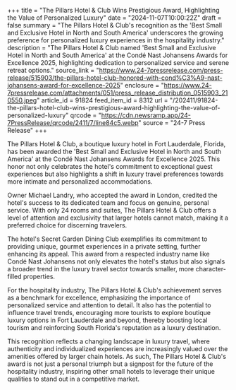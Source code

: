 +++
title = "The Pillars Hotel & Club Wins Prestigious Award, Highlighting the Value of Personalized Luxury"
date = "2024-11-07T10:00:22Z"
draft = false
summary = "The Pillars Hotel & Club's recognition as the 'Best Small and Exclusive Hotel in North and South America' underscores the growing preference for personalized luxury experiences in the hospitality industry."
description = "The Pillars Hotel & Club named 'Best Small and Exclusive Hotel in North and South America' at the Condé Nast Johansens Awards for Excellence 2025, highlighting dedication to personalized service and serene retreat options."
source_link = "https://www.24-7pressrelease.com/press-release/515903/the-pillars-hotel-club-honored-with-cond%C3%A9-nast-johansens-award-for-excellence-2025"
enclosure = "https://www.24-7pressrelease.com/attachments/051/press_release_distribution_0515903_210550.jpeg"
article_id = 91824
feed_item_id = 8312
url = "/202411/91824-the-pillars-hotel-club-wins-prestigious-award-highlighting-the-value-of-personalized-luxury"
qrcode = "https://cdn.newsramp.app/24-7PressRelease/qrcode/2411/7/line84c5.webp"
source = "24-7 Press Release"
+++

<p>The Pillars Hotel & Club, a boutique luxury hotel in Fort Lauderdale, Florida, has been awarded the 'Best Small and Exclusive Hotel in North and South America' at the Condé Nast Johansens Awards for Excellence 2025. This honor not only celebrates the hotel's commitment to exceptional guest experiences but also highlights a shift in luxury travel preferences towards more intimate and personalized accommodations.</p><p>Owner Michael Landry, who accepted the award in London, credited the hotel's success to its dedicated team and focus on genuine, personal service. With only 24 rooms and suites, The Pillars Hotel & Club offers a level of attention and exclusivity that larger hotels cannot match, making it a preferred choice for discerning travelers.</p><p>The hotel's Secret Garden Dining Club exemplifies its commitment to providing unique, gourmet experiences in a private setting, further enhancing its appeal. This award from a respected industry name like Condé Nast Johansens not only elevates the hotel's status but also signals a broader trend in the luxury travel sector towards smaller, more character-filled properties.</p><p>For the hospitality industry, The Pillars Hotel & Club's achievement serves as a benchmark for excellence, emphasizing the importance of personalized service and attention to detail. It also has the potential to influence travel trends, encouraging more tourists to explore boutique luxury options in Fort Lauderdale and beyond, thereby boosting local tourism and reinforcing South Florida's reputation as a luxury destination.</p><p>This recognition reflects a changing landscape in luxury travel, where authenticity and individualized experiences are increasingly valued over the amenities offered by larger chain hotels. As such, The Pillars Hotel & Club's award is not just a personal triumph but a signpost for the future of the hospitality industry, inspiring other small hotels to leverage their unique qualities to stand out in a competitive market.</p>